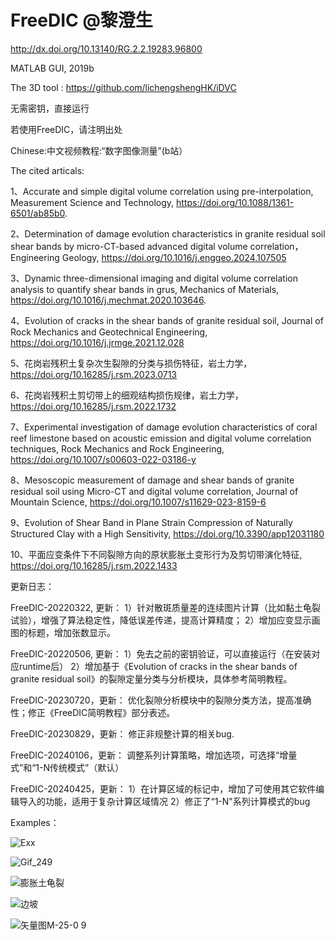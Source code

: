 # FreeDIC @黎澄生

http://dx.doi.org/10.13140/RG.2.2.19283.96800

MATLAB GUI, 2019b

The 3D tool : https://github.com/lichengshengHK/iDVC

无需密钥，直接运行

若使用FreeDIC，请注明出处

Chinese:中文视频教程:“数字图像测量”(b站）

The cited articals:

1、Accurate and simple digital volume correlation using pre-interpolation, Measurement Science and Technology, https://doi.org/10.1088/1361-6501/ab85b0.

2、Determination of damage evolution characteristics in granite residual soil shear bands by micro-CT-based advanced digital volume correlation， Engineering Geology, https://doi.org/10.1016/j.enggeo.2024.107505

3、Dynamic three-dimensional imaging and digital volume correlation analysis to quantify shear bands in grus, Mechanics of Materials, https://doi.org/10.1016/j.mechmat.2020.103646.

4、Evolution of cracks in the shear bands of granite residual soil, Journal of Rock Mechanics and Geotechnical Engineering, https://doi.org/10.1016/j.jrmge.2021.12.028

5、花岗岩残积土复杂次生裂隙的分类与损伤特征，岩土力学，https://doi.org/10.16285/j.rsm.2023.0713

6、花岗岩残积土剪切带上的细观结构损伤规律，岩土力学，https://doi.org/10.16285/j.rsm.2022.1732

7、Experimental investigation of damage evolution characteristics of coral reef limestone based on acoustic emission and digital volume correlation techniques, Rock Mechanics and Rock Engineering, https://doi.org/10.1007/s00603-022-03186-y

8、Mesoscopic measurement of damage and shear bands of granite residual soil using Micro-CT and digital volume correlation, Journal of Mountain Science, https://doi.org/10.1007/s11629-023-8159-6

9、Evolution of Shear Band in Plane Strain Compression of Naturally Structured Clay with a High Sensitivity, https://doi.org/10.3390/app12031180

10、平面应变条件下不同裂隙方向的原状膨胀土变形行为及剪切带演化特征, https://doi.org/10.16285/j.rsm.2022.1433

更新日志：

FreeDIC-20220322, 更新：
1）针对散斑质量差的连续图片计算（比如黏土龟裂试验），增强了算法稳定性，降低误差传递，提高计算精度；
2）增加应变显示画图的标题，增加张数显示。
  
FreeDIC-20220506, 更新：
1）免去之前的密钥验证，可以直接运行（在安装对应runtime后）
2）增加基于《Evolution of cracks in the shear bands of granite residual soil》的裂隙定量分类与分析模块，具体参考简明教程。

FreeDIC-20230720，更新：
优化裂隙分析模块中的裂隙分类方法，提高准确性；修正《FreeDIC简明教程》部分表述。

FreeDIC-20230829，更新：
修正非规整计算的相关bug.

FreeDIC-20240106，更新：
调整系列计算策略，增加选项，可选择“增量式”和“1-N传统模式”（默认）

FreeDIC-20240425，更新：
1）在计算区域的标记中，增加了可使用其它软件编辑导入的功能，适用于复杂计算区域情况
2）修正了“1-N"系列计算模式的bug

Examples：

![Exx](https://user-images.githubusercontent.com/47877456/160369190-c371a4f0-f582-44a3-aadb-07902da2f8ac.gif)

![Gif_249](https://github.com/lichengshengHK/FreeDIC/assets/47877456/3a118f78-d376-4335-953a-777c07ee9f08)

![膨胀土龟裂](https://user-images.githubusercontent.com/47877456/160369238-41e62d23-bff2-4ede-88e9-bff7d86157a0.gif)

![边坡](https://user-images.githubusercontent.com/47877456/160369256-81297ffe-7fc1-4a14-aa2c-a3feefe9d639.gif)

![矢量图M-25-0 9](https://user-images.githubusercontent.com/47877456/160369301-0a89b474-cfcd-4aa2-b353-4626320be1ed.gif)


